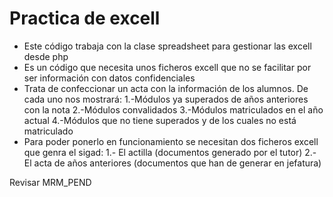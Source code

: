 # Practica de excell
* Este código trabaja con la clase spreadsheet para gestionar las excell desde php
* Es un código que necesita unos ficheros excell que no se facilitar por ser información con datos confidenciales
* Trata de confeccionar un acta con la información de los alumnos. De cada uno nos mostrará:
  1.-Módulos ya superados de años anteriores con la nota 
  2.-Módulos convalidados 
  3.-Módulos matriculados en el año actual 
  4.-Módulos que no tiene superados y de los cuales no está matriculado 
 * Para poder ponerlo en funcionamiento se necesitan dos ficheros excell que genra el sigad:
  1.- El actilla (documentos generado por el tutor)
  2.- El acta de años anteriores (documentos que han de generar en jefatura)

Revisar MRM_PEND